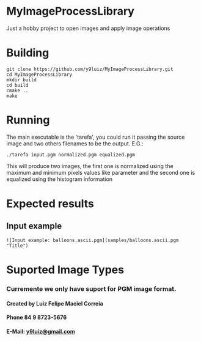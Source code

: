 # MyImageProcessLibrary
Just a hobby project to open images and apply image operations


# Building
```
git clone https://github.com/y9luiz/MyImageProcessLibrary.git
cd MyImageProcessLibrary
mkdir build
cd build
cmake ..
make
```

# Running
The main executable is the 'tarefa', you could run it passing the source image and two others filenames to be the output.
E.G.:

```
./tarefa input.pgm normalized.pgm equalized.pgm
```

This will produce two images, the first one is normalized using the maximum and minimum pixels values like parameter
and the second one is equalized using the histogram information

# Expected results
## Input example
	![Input example: balloons.ascii.pgm](samples/balloons.ascii.pgm "Title")


# Suported Image Types

### Curremente we only have suport for PGM image format.


#### Created by Luiz Felipe Maciel Correia
#### Phone 84 9 8723-5676
#### E-Mail: y9luiz@gmail.com
